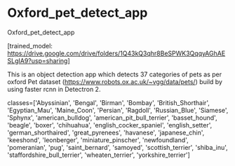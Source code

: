 # Oxford_pet_detect_app
Oxford_pet_detect_app

[trained_model: https://drive.google.com/drive/folders/1Q43kQ3qhr8BeSPWK3QqqyAGhAESLgIA9?usp=sharing]


This is an object detection app which detects 37 categories of pets as per oxford Pet dataset (https://www.robots.ox.ac.uk/~vgg/data/pets/)
build by using faster rcnn in Detectron 2.

classes=['Abyssinian', 'Bengal', 'Birman', 'Bombay', 'British_Shorthair', 'Egyptian_Mau', 'Maine_Coon', 
'Persian', 'Ragdoll', 'Russian_Blue', 'Siamese', 'Sphynx', 'american_bulldog', 'american_pit_bull_terrier', 
'basset_hound', 'beagle', 'boxer', 'chihuahua', 'english_cocker_spaniel', 'english_setter', 'german_shorthaired', 
'great_pyrenees', 'havanese', 'japanese_chin', 'keeshond', 'leonberger', 'miniature_pinscher', 'newfoundland',
'pomeranian', 'pug', 'saint_bernard', 'samoyed', 'scottish_terrier', 'shiba_inu', 'staffordshire_bull_terrier',
'wheaten_terrier', 'yorkshire_terrier']
